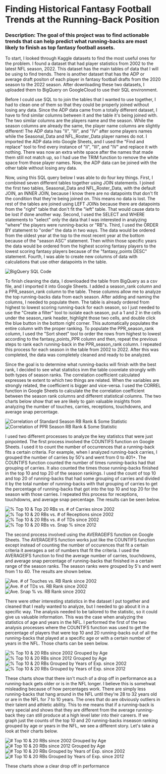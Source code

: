 # Finding Historical Fantasy Football Trends at the Running-Back Position
### Description:  The goal of this project was to find actionable trends that can help predict what running-backs are most likely to finish as top fantasy football assets.

To start, I looked through Kaggle datasets to find the most useful ones for the problem. I found a dataset that had player statistics from 2002 to the latest NFL season, 2022. This dataset has the main tables of data that I will be using to find trends. There is another dataset that has the ADP or average draft positon of each player in fantasy football drafts from the 2020 season to the 2022 season. After downloading these two datasets, I uploaded them to BigQuery on GoogleCloud to use their SQL environment.

Before I could use SQL to to join the tables that I wanted to use together, I had to clean one of them so that they could be properly joined without losing any data. Since the ADP data came from a totally different dataset, I have to find similar columns between it and the table it's being joined with. The two similar columns are the players name and the season. While the season columns are already the same, the player name columns are slightly different! The ADP data has "II", "III", and "IV" after some players names while the Seasonal_Data and NFL_Roster_Data player names do not. I imported the ADP data into Google Sheets, and I used the "Find and replace" tool to find every instance of "II", "III", and "IV" and replace it with nothing. There was now an extra white space after the names that made them still not match up, so I had use the TRIM function to remove the white space from those player names. Now, the ADP data can be joined with the other table without losing any data.

Now, using this SQL query below I was able to do four key things. First, I combined seven different tables together using JOIN statements. I joined the first two tables, Seasonal_Data and NFL_Roster_Data, with the default JOIN, an INNER JOIN, because I know there are no datapoints that don't fit the condition that they're being joined on. This means no data is lost. The rest of the tables are joined using LEFT JOINs because there are datapoints from the "right" table that don't fit the "left" table. That would cause data to be lost if done another way. Second, I used the SELECT and WHERE statements to "select" only the data that I was interested in analyzing "where" the players were running-backs or "RB"s. Third, I used the ORDER BY statement to "order" the data in two ways. The data would be ordered from the oldest year at the top to the most recent year at the bottom because of the "season ASC" statement. Then within those specific years the data would be ordered from the highest scoring fantasy players to the lowest scoring fantasy players because of the "fantasy_points DESC" statement. Fourth, I was able to create new columns of data with calculations that use other datapoints in the table.

![BigQuery SQL Code](https://github.com/SpeeJRodgers2/PortfolioProjects/blob/main/Historical_Fantasy_RB_Analysis/BigQuery_SQL_Code_for_RBs.png?raw=true)

To finish cleaning the data, I downloaded the table from BigQuery as a csv file, and I imported it into Google Sheets. I added a season_rank column and a PPR_season_rank column to the table. These columns allow me to analyze the top running-backs data from each season. After adding and naming the columns, I needed to populate them. The table is already ordered from highest to lowest scoring running-back for each season, so I just needed to use the "Create a filter" tool to isolate each season, put a 1 and 2 in the cells under the season_rank header, highlight those two cells, and double click the blue button in the bottom right corner. This automatically populates the entire column with the proper ranking. To populate the PPR_season_rank column, I used the "Sort sheet" tool to order the rows from highest to lowest according to the fantasy_points_PPR column and then, repeat the previous steps to rank each running-back in the PPR_season_rank column. I repeated this process for each season in the table from 2002 to 2022. After this was completed, the data was completely cleaned and ready to be analyzed.

Since the goal is to determine what running-backs will finish with the best rank, I decided to see what statistics inm the table coorelate strongly with both types of season ranks. The correlation coefficient calculated expresses te extent to which two things are related. When the variables are strongly related, the coefficient is bigger and vice-versa. I used the CORREL function in Google Sheets to calculate the the correlation coefficient between the season rank columns and different statistical columns. The two charts below show that we are likely to gain valuable insights from analyzing the number of touches, carries, receptions, touchdowns, and average snap percentage.

![Correlation of Standard Season RB Rank & Some Statistic](https://github.com/SpeeJRodgers2/PortfolioProjects/blob/main/Historical_Fantasy_RB_Analysis/RB_Charts/Correlation%20of%20Standard%20Season%20RB%20Rank%20&%20Some%20Statistic.png?raw=true)
![Correlation of PPR Season RB Rank & Some Statistic](https://github.com/SpeeJRodgers2/PortfolioProjects/blob/main/Historical_Fantasy_RB_Analysis/RB_Charts/Correlation%20of%20PPR%20Season%20RB%20Rank%20&%20Some%20Statistic.png?raw=true)

I used two different processes to analyze the key statistcs that were just pinpointed. The first process involved the COUNTIFS function on Google Sheets. I used it to count the number of occurrences that a running-back fits a certain criteria. For example, when I analyzed running-back carries, I grouped the number of carries by 50's and went from 0 to 401+. The COUNTIFS function counted the number of times running-backs had that grouping of carries. It also counted the times those running-backs finished in the top 10 and top 20 of the season rankings. I used the count of top 10 and top 20 of running-backs that had some grouping of carries and divided it by the total number of running-backs with that grouping of carries to get the percentage of running-backs that got into the top 10 and top 20 for the season with those carries. I repeated this process for receptions, touchdowns, and average snap percentage. The results can be seen below.

![% Top 10 & Top 20 RBs vs. # of Carries since 2002](https://github.com/SpeeJRodgers2/PortfolioProjects/blob/main/Historical_Fantasy_RB_Analysis/RB_Charts/%25%20Top%2010%20&%2020%20RBs%20vs.%20%23%20of%20Carries%20since%202002.png?raw=true)
![% Top 10 & 20 RBs vs. # of Receptions since 2002](https://github.com/SpeeJRodgers2/PortfolioProjects/blob/main/Historical_Fantasy_RB_Analysis/RB_Charts/%25%20Top%2010%20&%2020%20RBs%20vs.%20%23%20of%20Receptions%20since%202002.png?raw=true)
![% Top 10 & 20 RBs vs. # of TDs since 2002](https://github.com/SpeeJRodgers2/PortfolioProjects/blob/main/Historical_Fantasy_RB_Analysis/RB_Charts/%25%20Top%2010%20&%2020%20RBs%20vs.%20%23%20of%20TDs%20since%202002.png?raw=true)
![% Top 10 & 20 RBs vs. Snap % since 2012](https://github.com/SpeeJRodgers2/PortfolioProjects/blob/main/Historical_Fantasy_RB_Analysis/RB_Charts/%25%20Top%2010%20&%2020%20RBs%20vs.%20Snap%20%25%20since%202012.png?raw=true)

The second process involved using the AVERAGEIFS function on Google Sheets. The AVERAGEIFS function works just like the COUNTIFS function except instead of counting the number of occurences that fit a certain criteria it averages a set of numbers that fit the criteria. I used the AVERAGEIFS function to find the average number of carries, touchdowns, and average snap percentage of running-backs that finished in a certain range of the season ranks. The season ranks were grouped by 5's and went from 1 to 40. The results are shown below.

![Ave. # of Touches vs. RB Rank since 2002](https://github.com/SpeeJRodgers2/PortfolioProjects/blob/main/Historical_Fantasy_RB_Analysis/RB_Charts/Ave.%20%23%20of%20Touches%20vs.%20RB%20Rank%20since%202002.png?raw=true)
![Ave. # of TDs vs. RB Rank since 2002](https://github.com/SpeeJRodgers2/PortfolioProjects/blob/main/Historical_Fantasy_RB_Analysis/RB_Charts/Ave.%20%23%20of%20TDs%20vs.%20RB%20Rank%20since%202002.png?raw=true)
![Ave. Snap % vs. RB Rank since 2002](https://github.com/SpeeJRodgers2/PortfolioProjects/blob/main/Historical_Fantasy_RB_Analysis/RB_Charts/Ave.%20Snap%20%25%20vs.%20RB%20Rank%20since%202002.png?raw=true)

There were other interesting statistics in the dataset I put together and cleaned that I really wanted to analyze, but I needed to go about it in a specific way. The analysis needed to be tailored to the statistic, so it could give us valuable information. This was the case when analyzing the statistics of age and years in the NFL. I performed the first of the two analysis processes where the COUNTIFS function was used to get the percentage of players that were top 10 and 20 running-backs out of all the running-backs that played at a specific age or with a certain number of years in the NFL. Those charts can be seen below.

![% Top 10 & 20 RBs since 2002 Grouped by Age](https://github.com/SpeeJRodgers2/PortfolioProjects/blob/main/Historical_Fantasy_RB_Analysis/RB_Charts/%25%20Top%2010%20&%2020%20RBs%20since%202002%20Grouped%20by%20Age.png?raw=true)
![% Top 10 & 20 RBs since 2012 Grouped by Age](https://github.com/SpeeJRodgers2/PortfolioProjects/blob/main/Historical_Fantasy_RB_Analysis/RB_Charts/%25%20Top%2010%20&%2020%20RBs%20since%202012%20Grouped%20by%20Age.png?raw=true)
![% Top 10 & 20 RBs Grouped by Years of Exp. since 2002](https://github.com/SpeeJRodgers2/PortfolioProjects/blob/main/Historical_Fantasy_RB_Analysis/RB_Charts/%25%20Top%2010%20&%2020%20RBs%20Grouped%20by%20Years%20of%20Exp.%20since%202002.png?raw=true) 
![% Top 10 & 20 RBs Grouped by Years of Exp. since 2012](https://github.com/SpeeJRodgers2/PortfolioProjects/blob/main/Historical_Fantasy_RB_Analysis/RB_Charts/%25%20Top%2010%20&%2020%20RBs%20Grouped%20by%20Years%20of%20Exp.%20since%202012.png?raw=true) 

These charts show that there isn't much of a drop off in performance as a running-back gets older or is in the NFL longer. I believe this is somehwat misleading because of how percentages work. There are simply less running-backs that hang around in the NFL until they're 28 to 32 years old or are in the NFL for 7 to 10 years. The ones that do are obviously outliers in their talent and athletic ability. This to me means that if a running-back is very special and shows that they are different from the average running-back they can still produce at a high level later into their careers. If we graph just the counts of the top 10 and 20 running-backs inseason ranking grouped by age or years in the NFL, we see a different story. Let's take a look at their charts below.

![# Top 10 & 20 RBs since 2002 Grouped by Age](https://github.com/SpeeJRodgers2/PortfolioProjects/blob/main/Historical_Fantasy_RB_Analysis/RB_Charts/%23%20Top%2010%20&%2020%20RBs%20since%202002%20Grouped%20by%20Age.png?raw=true)
![# Top 10 & 20 RBs since 2012 Grouped by Age](https://github.com/SpeeJRodgers2/PortfolioProjects/blob/main/Historical_Fantasy_RB_Analysis/RB_Charts/%23%20Top%2010%20&%2020%20RBs%20since%202012%20Grouped%20by%20Age.png?raw=true)
![# Top 10 & 20 RBs Grouped by Years of Exp. since 2002](https://github.com/SpeeJRodgers2/PortfolioProjects/blob/main/Historical_Fantasy_RB_Analysis/RB_Charts/%23%20Top%2010%20&%2020%20RBs%20Grouped%20by%20Years%20of%20Exp.%20since%202002.png?raw=true)
![# Top 10 & 20 RBs Grouped by Years of Exp. since 2012](https://github.com/SpeeJRodgers2/PortfolioProjects/blob/main/Historical_Fantasy_RB_Analysis/RB_Charts/%23%20Top%2010%20&%2020%20RBs%20Grouped%20by%20Years%20of%20Exp.%20since%202012.png?raw=true)

These charts show a clear drop off in performance 
